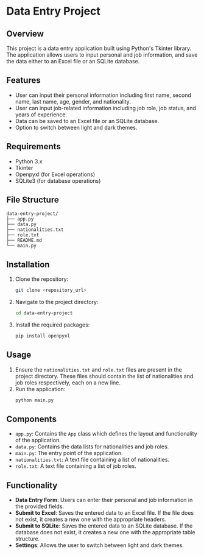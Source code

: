 # Data Entry Project

## Overview
This project is a data entry application built using Python's Tkinter library. The application allows users to input personal and job information, and save the data either to an Excel file or an SQLite database.

## Features
- User can input their personal information including first name, second name, last name, age, gender, and nationality.
- User can input job-related information including job role, job status, and years of experience.
- Data can be saved to an Excel file or an SQLite database.
- Option to switch between light and dark themes.

## Requirements
- Python 3.x
- Tkinter
- Openpyxl (for Excel operations)
- SQLite3 (for database operations)

## File Structure
```
data-entry-project/
├── app.py
├── data.py
├── nationalities.txt
├── role.txt
├── README.md
└── main.py
```


## Installation
1. Clone the repository:
    ```sh
    git clone <repository_url>
    ```
2. Navigate to the project directory:
    ```sh
    cd data-entry-project
    ```
3. Install the required packages:
    ```sh
    pip install openpyxl
    ```

## Usage
1. Ensure the `nationalities.txt` and `role.txt` files are present in the project directory. These files should contain the list of nationalities and job roles respectively, each on a new line.
2. Run the application:
    ```sh
    python main.py
    ```

## Components
- `app.py`: Contains the `App` class which defines the layout and functionality of the application.
- `data.py`: Contains the data lists for nationalities and job roles.
- `main.py`: The entry point of the application.
- `nationalities.txt`: A text file containing a list of nationalities.
- `role.txt`: A text file containing a list of job roles.

## Functionality
- **Data Entry Form**: Users can enter their personal and job information in the provided fields.
- **Submit to Excel**: Saves the entered data to an Excel file. If the file does not exist, it creates a new one with the appropriate headers.
- **Submit to SQLite**: Saves the entered data to an SQLite database. If the database does not exist, it creates a new one with the appropriate table structure.
- **Settings**: Allows the user to switch between light and dark themes.




